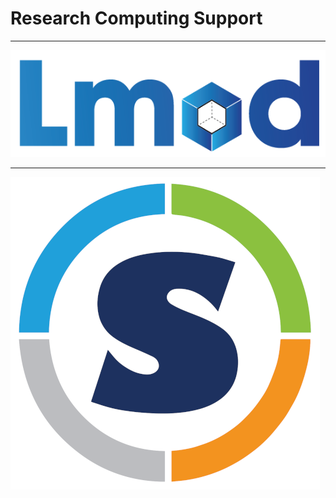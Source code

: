 # Research Computing Support

----

![Image of lmod logo](lmod.png)

----

![Image of Singularity logo](singularity.png)
